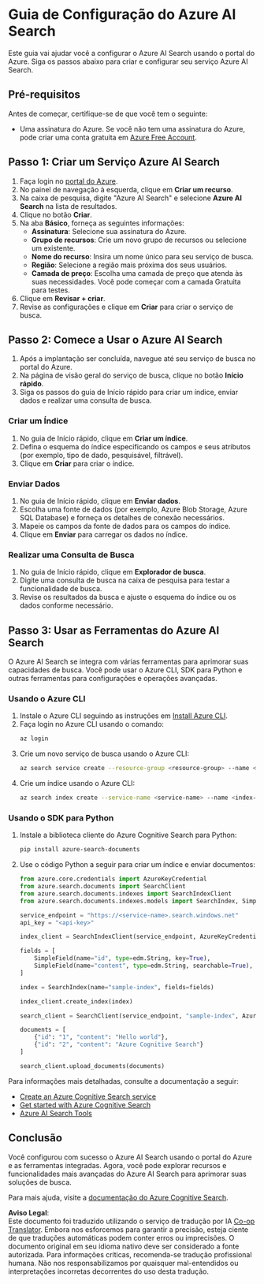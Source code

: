 <!--
CO_OP_TRANSLATOR_METADATA:
{
  "original_hash": "f0ce2d470f3efad6f8c7df376f416a4b",
  "translation_date": "2025-07-12T07:36:15+00:00",
  "source_file": "00-course-setup/AzureSearch.md",
  "language_code": "br"
}
-->
# Guia de Configuração do Azure AI Search

Este guia vai ajudar você a configurar o Azure AI Search usando o portal do Azure. Siga os passos abaixo para criar e configurar seu serviço Azure AI Search.

## Pré-requisitos

Antes de começar, certifique-se de que você tem o seguinte:

- Uma assinatura do Azure. Se você não tem uma assinatura do Azure, pode criar uma conta gratuita em [Azure Free Account](https://azure.microsoft.com/free/?wt.mc_id=studentamb_258691).

## Passo 1: Criar um Serviço Azure AI Search

1. Faça login no [portal do Azure](https://portal.azure.com/?wt.mc_id=studentamb_258691).
2. No painel de navegação à esquerda, clique em **Criar um recurso**.
3. Na caixa de pesquisa, digite "Azure AI Search" e selecione **Azure AI Search** na lista de resultados.
4. Clique no botão **Criar**.
5. Na aba **Básico**, forneça as seguintes informações:
   - **Assinatura**: Selecione sua assinatura do Azure.
   - **Grupo de recursos**: Crie um novo grupo de recursos ou selecione um existente.
   - **Nome do recurso**: Insira um nome único para seu serviço de busca.
   - **Região**: Selecione a região mais próxima dos seus usuários.
   - **Camada de preço**: Escolha uma camada de preço que atenda às suas necessidades. Você pode começar com a camada Gratuita para testes.
6. Clique em **Revisar + criar**.
7. Revise as configurações e clique em **Criar** para criar o serviço de busca.

## Passo 2: Comece a Usar o Azure AI Search

1. Após a implantação ser concluída, navegue até seu serviço de busca no portal do Azure.
2. Na página de visão geral do serviço de busca, clique no botão **Início rápido**.
3. Siga os passos do guia de Início rápido para criar um índice, enviar dados e realizar uma consulta de busca.

### Criar um Índice

1. No guia de Início rápido, clique em **Criar um índice**.
2. Defina o esquema do índice especificando os campos e seus atributos (por exemplo, tipo de dado, pesquisável, filtrável).
3. Clique em **Criar** para criar o índice.

### Enviar Dados

1. No guia de Início rápido, clique em **Enviar dados**.
2. Escolha uma fonte de dados (por exemplo, Azure Blob Storage, Azure SQL Database) e forneça os detalhes de conexão necessários.
3. Mapeie os campos da fonte de dados para os campos do índice.
4. Clique em **Enviar** para carregar os dados no índice.

### Realizar uma Consulta de Busca

1. No guia de Início rápido, clique em **Explorador de busca**.
2. Digite uma consulta de busca na caixa de pesquisa para testar a funcionalidade de busca.
3. Revise os resultados da busca e ajuste o esquema do índice ou os dados conforme necessário.

## Passo 3: Usar as Ferramentas do Azure AI Search

O Azure AI Search se integra com várias ferramentas para aprimorar suas capacidades de busca. Você pode usar o Azure CLI, SDK para Python e outras ferramentas para configurações e operações avançadas.

### Usando o Azure CLI

1. Instale o Azure CLI seguindo as instruções em [Install Azure CLI](https://learn.microsoft.com/en-us/cli/azure/install-azure-cli?wt.mc_id=studentamb_258691).
2. Faça login no Azure CLI usando o comando:
   ```bash
   az login
   ```
3. Crie um novo serviço de busca usando o Azure CLI:
   ```bash
   az search service create --resource-group <resource-group> --name <service-name> --sku Free
   ```
4. Crie um índice usando o Azure CLI:
   ```bash
   az search index create --service-name <service-name> --name <index-name> --fields "field1:type, field2:type"
   ```

### Usando o SDK para Python

1. Instale a biblioteca cliente do Azure Cognitive Search para Python:
   ```bash
   pip install azure-search-documents
   ```
2. Use o código Python a seguir para criar um índice e enviar documentos:
   ```python
   from azure.core.credentials import AzureKeyCredential
   from azure.search.documents import SearchClient
   from azure.search.documents.indexes import SearchIndexClient
   from azure.search.documents.indexes.models import SearchIndex, SimpleField, edm

   service_endpoint = "https://<service-name>.search.windows.net"
   api_key = "<api-key>"

   index_client = SearchIndexClient(service_endpoint, AzureKeyCredential(api_key))

   fields = [
       SimpleField(name="id", type=edm.String, key=True),
       SimpleField(name="content", type=edm.String, searchable=True),
   ]

   index = SearchIndex(name="sample-index", fields=fields)

   index_client.create_index(index)

   search_client = SearchClient(service_endpoint, "sample-index", AzureKeyCredential(api_key))

   documents = [
       {"id": "1", "content": "Hello world"},
       {"id": "2", "content": "Azure Cognitive Search"}
   ]

   search_client.upload_documents(documents)
   ```

Para informações mais detalhadas, consulte a documentação a seguir:

- [Create an Azure Cognitive Search service](https://learn.microsoft.com/en-us/azure/search/search-create-service-portal?wt.mc_id=studentamb_258691)
- [Get started with Azure Cognitive Search](https://learn.microsoft.com/en-us/azure/search/search-get-started-portal?wt.mc_id=studentamb_258691)
- [Azure AI Search Tools](https://learn.microsoft.com/en-us/azure/ai-services/agents/how-to/tools/azure-ai-search?tabs=azurecli%2Cpython&pivots=code-examples?wt.mc_id=studentamb_258691)

## Conclusão

Você configurou com sucesso o Azure AI Search usando o portal do Azure e as ferramentas integradas. Agora, você pode explorar recursos e funcionalidades mais avançadas do Azure AI Search para aprimorar suas soluções de busca.

Para mais ajuda, visite a [documentação do Azure Cognitive Search](https://learn.microsoft.com/en-us/azure/search/?wt.mc_id=studentamb_258691).

**Aviso Legal**:  
Este documento foi traduzido utilizando o serviço de tradução por IA [Co-op Translator](https://github.com/Azure/co-op-translator). Embora nos esforcemos para garantir a precisão, esteja ciente de que traduções automáticas podem conter erros ou imprecisões. O documento original em seu idioma nativo deve ser considerado a fonte autorizada. Para informações críticas, recomenda-se tradução profissional humana. Não nos responsabilizamos por quaisquer mal-entendidos ou interpretações incorretas decorrentes do uso desta tradução.